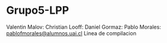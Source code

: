 # Grupo5-LPP
Valentin Malov: 
Christian Looff:
Daniel Gormaz: 
Pablo Morales: pablofmorales@alumnos.uai.cl
Linea de compilacion

  



